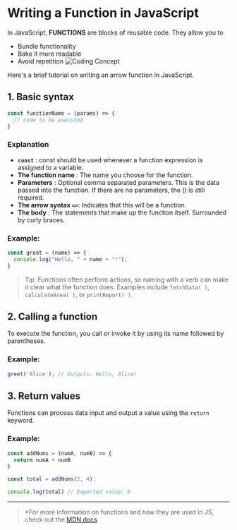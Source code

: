 # Writing a Function in JavaScript


In JavaScript, **FUNCTIONS** are blocks of reusable code. They allow you to 
- Bundle functionality
- Bake it more readable
- Avoid repetition 
![Coding Concept](https://cdn3.iconfinder.com/data/icons/web-development-41/512/2-512.png)

Here's a brief tutorial on writing an arrow function in JavaScript.

## 1. Basic syntax

```javascript
const functionName = (params) => {
  // code to be executed
} 
```
### Explanation
- **`const`** : const should be used whenever a function expression is assigned to a variable.
- **The function name** : The name you choose for the function.
- **Parameters** : Optional comma separated parameters. This is the data passed into the function. If there are no parameters, the () is still required.
- **The arrow syntax `=>`**: Indicates that this will be a function.
- **The body** : The statements that make up the function itself. Surrounded by curly braces.

### Example:
```javascript
const greet = (name) => {
  console.log("Hello, " + name + "!");
}
```

> Tip: Functions often perform actions, so naming with a verb can make it clear what the function does. Examples include `fetchData( )`, `calculateArea( )`, or `printReport( )`. 

## 2. Calling a function

To execute the function, you call or invoke it by using its name followed by parentheses.

### Example:
```javascript
greet('Alice'); // Outputs: Hello, Alice!
```
## 3. Return values

Functions can process data input and output a value using the `return` keyword.

### Example: 
```javascript
const addNums = (numA, numB) => {
  return numA + numB
}

const total = addNums(2, 4);

console.log(total) // Expected value: 6
```
----
> *For more information on functions and how they are used in JS, check out the [MDN docs](
https://developer.mozilla.org/en-US/docs/Web/JavaScript/Guide/Functions)


